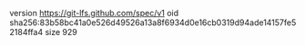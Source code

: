 version https://git-lfs.github.com/spec/v1
oid sha256:83b58bc41a0e526d49526a13a8f6934d0e16cb0319d94ade14157fe52184ffa4
size 929
